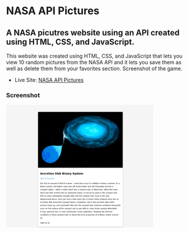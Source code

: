 <h1>NASA API Pictures</h1>

<h2>A NASA picutres website using an API created using HTML, CSS, and JavaScript.</h2>

<p>This website was created using HTML, CSS, and JavaScript that lets you view 10 random pictures from the NASA API and it lets you save them as well as delete them from your favorites section. Screenshot of the game.</p>

- Live Site: [NASA API Pictures](https://nasa-api-pictures-project.netlify.app/)

### Screenshot

<img src="./screenshot.png" width="400">
